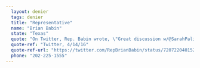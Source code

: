 ```yaml
---
  layout: denier
  tags: denier
  title: "Representative"
  name: "Brian Babin"
  state: "Texas"
  quote: "On Twitter, Rep. Babin wrote, \"Great discussion w/@SarahPalinUSA today at #ClimateHustle screening about the falsehoods of climate change. #TX36\""
  quote-ref: "Twitter, 4/14/16"
  quote-ref-url: "https://twitter.com/RepBrianBabin/status/720722040152526848"
  phone: "202-225-1555"
---
```

